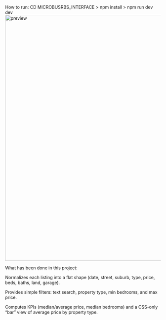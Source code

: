 How to run: CD MICROBUSRBS_INTERFACE
           > npm install
           > npm run dev dev
<img width="1425" height="798" alt="preview" src="https://github.com/user-attachments/assets/8576fd3f-f48b-4bf4-a351-7c55d953b621" />





What has been done in this project:

Normalizes each listing into a flat shape (date, street, suburb, type, price, beds, baths, land, garage).

Provides simple filters: text search, property type, min bedrooms, and max price.

Computes KPIs (median/average price, median bedrooms) and a CSS-only “bar” view of average price by property type.
